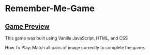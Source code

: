 # Remember-Me-Game
## [Game Preview](https://rnwego.github.io/Remember-Me-Game/)

This game was built using Vanilla JavaScript, HTML, and CSS

How To Play:
Match all pairs of image correctly to complete the game.
